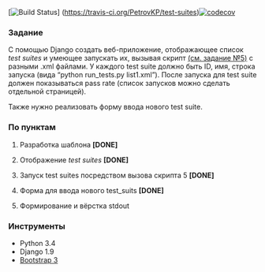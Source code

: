 [![Build Status](https://travis-ci.org/PetrovKP/test-suites.svg?branch=master)] (https://travis-ci.org/PetrovKP/test-suites)[![codecov](https://codecov.io/gh/PetrovKP/test-suites/branch/master/graph/badge.svg)](https://codecov.io/gh/PetrovKP/test-suites)

### Задание
С помощью Django создать веб-приложение, отображающее список *test suites* 
и умеющее запускать их, вызывая скрипт [(см. задание №5)](https://docs.google.com/document/d/19t4FpTjurzWBo3JUpCWCyrxyKgtHwtAVL-nV9qza7cM/edit) с разными .xml файлами. У каждого test suite должно быть ID, имя, строка запуска (вида “python run_tests.py list1.xml”). После запуска для test suite должен показываться pass rate (список запусков можно сделать отдельной страницей).

Также нужно реализовать форму ввода нового test suite.

### По пунктам

1) Разработка шаблона **[DONE]**

2) Отображение *test suites* **[DONE]**

3) Запуск test suites посредством вызова скрипта 5 **[DONE]**

4) Форма для ввода нового test_suits **[DONE]**

5) Формирование и вёрстка stdout

### Инструменты

* Python  3.4
* Django  1.9
* [Bootstrap 3](https://github.com/dyve/django-bootstrap3)
